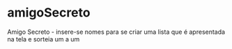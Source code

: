 # amigoSecreto
Amigo Secreto - insere-se nomes para se criar uma lista que é apresentada na tela e sorteia um a um
